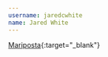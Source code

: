 ```yaml
---
username: jaredcwhite
name: Jared White
---
```


[Mariposta](https://www.mariposta.com){:target="_blank"}
